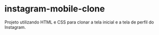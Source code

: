 # instagram-mobile-clone
Projeto utilizando HTML e CSS para clonar a tela inicial e a tela de perfil do Instagram.
